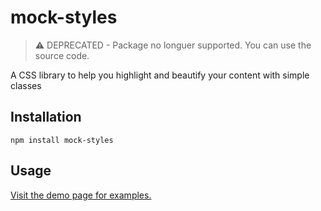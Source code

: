 # mock-styles

> :warning: DEPRECATED - Package no longuer supported. You can use the source code.

A CSS library to help you highlight and beautify your content with simple classes

## Installation

    npm install mock-styles

## Usage

[Visit the demo page for examples.](https://repraze-org.github.io/mock-styles/)
